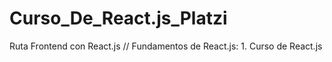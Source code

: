 # Curso_De_React.js_Platzi
Ruta Frontend con React.js // Fundamentos de React.js: 1. Curso de React.js
